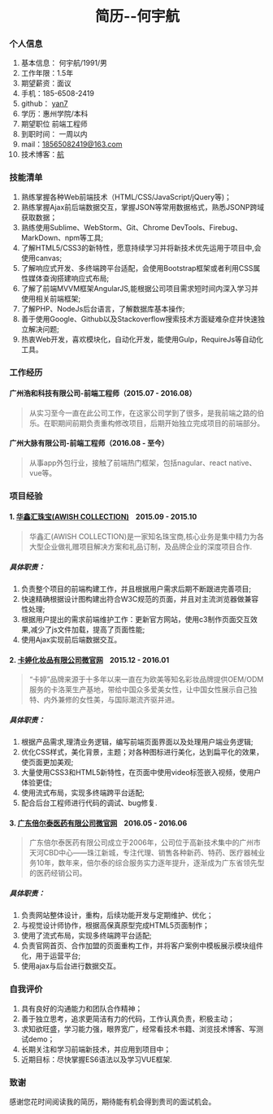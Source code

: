 <h1 style="text-align:center; margin:0; padding: 0;">简历--何宇航</h1>

### 个人信息

1. 基本信息： 何宇航/1991/男
2. 工作年限：1.5年
3. 期望薪资：面议
4. 手机：185-6508-2419
5. github： [yan7](http://github.com/yan7)
6. 学历：惠州学院/本科
7. 期望职位 前端工程师
8. 到职时间： 一周以内
9. mail：<a href="emailto:18565082419@163.com">18565082419@163.com
10. 技术博客：[航](http://yan7.github.io)

### 技能清单
1. 熟练掌握各种Web前端技术（HTML/CSS/JavaScript/jQuery等)；
2. 熟练掌握Ajax前后端数据交互，掌握JSON等常用数据格式，熟悉JSONP跨域获取数据；
3. 熟练使用Sublime、WebStorm、Git、Chrome DevTools、Firebug、MarkDown、npm等工具;
4. 了解HTML5/CSS3的新特性，愿意持续学习并将新技术优先运用于项目中,会使用canvas;
5. 了解响应式开发、多终端跨平台适配，会使用Bootstrap框架或者利用CSS属性媒体查询搭建响应式布局;
6. 了解了前端MVVM框架AngularJS,能根据公司项目需求短时间内深入学习并使用相关前端框架;
7. 了解PHP、NodeJs后台语言，了解数据库基本操作;
8. 善于使用Google、Github以及Stackoverflow搜索技术方面疑难杂症并快速独立解决问题;
9. 热衷Web开发，喜欢模块化，自动化开发，能使用Gulp，RequireJs等自动化工具。

### 工作经历
#### 广州浩和科技有限公司-前端工程师（2015.07 - 2016.08）
> 从实习至今一直在此公司工作，在这家公司学到了很多，是我前端之路的伯乐。在职期间前期负责重构修改项目，后期开始独立完成项目的前端部分。

#### 广州大脉有限公司-前端工程师（2016.08 - 至今）
> 从事app外包行业，接触了前端热门框架，包括nagular、react native、vue等。


### 项目经验

#### 1. [华鑫汇珠宝(AWISH COLLECTION)](http://www.awishcollection.com/) &nbsp;&nbsp;  2015.09 - 2015.10

> 华鑫汇(AWISH COLLECTION)是一家知名珠宝商,核心业务是集中精力为各大型企业做礼赠项目解决方案和礼品订制，及品牌企业的深度项目合作.

##### 具体职责：
1. 负责整个项目的前端构建工作，并且根据用户需求后期不断跟进完善项目;
2. 快速精确根据设计图构建出符合W3C规范的页面，并且对主流浏览器做兼容性处理;
3. 根据用户提出的需求前端维护工作：更新官方网站，使用c3制作页面交互效果,减少了js文件加载，提高了页面性能;
4. 使用Ajax实现前后端数据交互。

#### 2. [卡婷化妆品有限公司微官网](http://www.catkin.com/m/index.aspx) &nbsp;&nbsp;  2015.12 - 2016.01

> “卡婷”品牌来源于十多年以来一直在为欧美等知名彩妆品牌提供OEM/ODM服务的卡洛莱生产基地，带给中国众多爱美女性，让中国女性展示自己独特、内外兼修的女性美，与国际潮流齐驱并进。
	
##### 具体职责：
1. 根据产品需求,理清业务逻辑，编写前端页面界面以及处理用户端业务逻辑;
2. 优化CSS样式，美化背景，主题；对各种图标进行美化，达到扁平化的效果，使页面更加美观;
3. 大量使用CSS3和HTML5新特性，在页面中使用video标签嵌入视频，使用户体验更佳;
4. 使用流式布局，实现多终端跨平台适配;
5. 配合后台工程师进行代码的调试、bug修复.

#### 3. [广东倍尔泰医药有限公司微官网](http://beiertai.vancheer.net/m/) &nbsp;&nbsp;  2016.05 - 2016.06
 
> 广东倍尔泰医药有限公司成立于2006年，公司位于高新技术集中的广州市天河CBD中心——珠江新城，专注代理、销售各种新药、特药、医疗器械业务10年，数年来，倍尔泰的综合服务实力逐年提升，逐渐成为广东省领先型的医药经销公司。

##### 具体职责：
1. 负责网站整体设计，重构，后续功能开发与定期维护、优化；
2. 与视觉设计师协作，根据高保真原型完成HTML5页面制作；
3. 使用了流式布局，实现多终端跨平台适配;
4. 负责官网首页、合作加盟的页面重构工作，并将客户案例中模板展示模块组件化，用于运营平台;
5. 使用ajax与后台进行数据交互。

### 自我评价
1. 具有良好的沟通能力和团队合作精神；
2. 善于独立思考，追求更简洁有力的代码，工作认真负责，积极主动；
3. 求知欲旺盛，学习能力强，眼界宽广，经常看技术书籍、浏览技术博客、写测试demo；
4. 长期关注和学习前端新技术，并应用到项目中；
5. 近期目标：尽快掌握ES6语法以及学习VUE框架.

### 致谢
感谢您花时间阅读我的简历，期待能有机会得到贵司的面试机会。